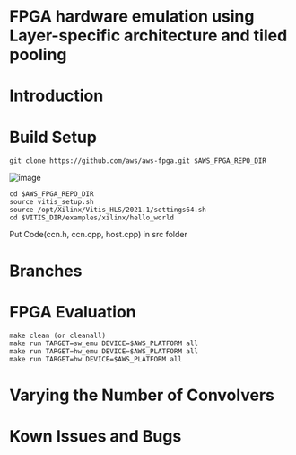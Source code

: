 # FPGA hardware emulation using Layer-specific architecture and tiled pooling

# Introduction

# Build Setup
```
git clone https://github.com/aws/aws-fpga.git $AWS_FPGA_REPO_DIR
```
![image](https://user-images.githubusercontent.com/75317393/147209223-7721f322-4cbc-4df4-9a30-1d08d6a542f4.png)
```
cd $AWS_FPGA_REPO_DIR
source vitis_setup.sh
source /opt/Xilinx/Vitis_HLS/2021.1/settings64.sh
cd $VITIS_DIR/examples/xilinx/hello_world
```
Put Code(ccn.h, ccn.cpp, host.cpp) in src folder

# Branches

# FPGA Evaluation
```
make clean (or cleanall)
make run TARGET=sw_emu DEVICE=$AWS_PLATFORM all
make run TARGET=hw_emu DEVICE=$AWS_PLATFORM all
make run TARGET=hw DEVICE=$AWS_PLATFORM all
```

# Varying the Number of Convolvers

# Kown Issues and Bugs
